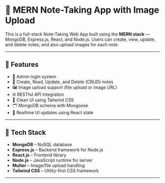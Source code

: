 # 📝 MERN Note-Taking App with Image Upload

This is a full-stack Note-Taking Web App built using the **MERN stack** — MongoDB, Express.js, React, and Node.js. Users can create, view, update, and delete notes, and also upload images for each note.

---

## 🚀 Features

- 🔐 Admin login system  
- 📝 Create, Read, Update, and Delete (CRUD) notes  
- 🖼 Image upload support (file upload or image URL)  
- 🌐 RESTful API integration  
- 💅 Clean UI using Tailwind CSS  
- 🗂 MongoDB schema with Mongoose  
- 🔄 Realtime UI updates using React state  

---

## 🧰 Tech Stack

- **MongoDB** – NoSQL database  
- **Express.js** – Backend framework for Node.js  
- **React.js** – Frontend library  
- **Node.js** – JavaScript runtime for server  
- **Multer** – Image/file upload handling  
- **Tailwind CSS** – Utility-first CSS framework  

---
